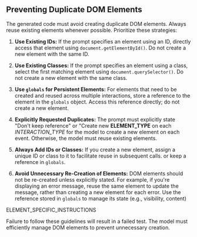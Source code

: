 ## Preventing Duplicate DOM Elements

The generated code must avoid creating duplicate DOM elements. Always reuse existing elements whenever possible. Prioritize these strategies:

1.  **Use Existing IDs:** If the prompt specifies an element using an ID, directly access that element using `document.getElementById()`. Do not create a new element with the same ID.

2.  **Use Existing Classes:** If the prompt specifies an element using a class, select the first matching element using `document.querySelector()`. Do not create a new element with the same class.

3.  **Use `globals` for Persistent Elements:** For elements that need to be created and reused across multiple interactions, store a reference to the element in the `globals` object. Access this reference directly; do not create a new element.

4.  **Explicitly Requested Duplicates:** The prompt must explicitly state "Don't keep reference" or "Create new **ELEMENT_TYPE** on each _INTERACTION_TYPE_ for the model to create a new element on each event. Otherwise, the model must reuse existing elements.

5.  **Always Add IDs or Classes:** If you create a new element, assign a unique ID or class to it to facilitate reuse in subsequent calls. or keep a reference in `globals`.

6.  **Avoid Unnecessary Re-Creation of Elements:** DOM elements should not be re-created unless explicitly stated. For example, if you're displaying an error message, reuse the same element to update the message, rather than creating a new element for each error. Use the reference stored in `globals` to manage its state (e.g., visibility, content)

ELEMENT_SPECIFIC_INSTRUCTIONS

Failure to follow these guidelines will result in a failed test. The model must efficiently manage DOM elements to prevent unnecessary creation.
